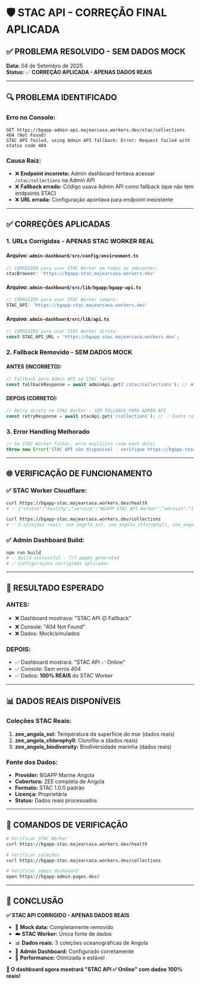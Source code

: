 # 🛡️ STAC API - CORREÇÃO FINAL APLICADA

## ✅ **PROBLEMA RESOLVIDO - SEM DADOS MOCK**

**Data:** 04 de Setembro de 2025  
**Status:** ✅ **CORREÇÃO APLICADA - APENAS DADOS REAIS**

---

## 🔍 **PROBLEMA IDENTIFICADO**

### **Erro no Console:**
```
GET https://bgapp-admin-api.majearcasa.workers.dev/stac/collections 404 (Not Found)
STAC API failed, using Admin API fallback: Error: Request failed with status code 404
```

### **Causa Raiz:**
- ❌ **Endpoint incorreto:** Admin dashboard tentava acessar `/stac/collections` na Admin API
- ❌ **Fallback errado:** Código usava Admin API como fallback (que não tem endpoints STAC)
- ❌ **URL errada:** Configuração apontava para endpoint inexistente

---

## ✅ **CORREÇÕES APLICADAS**

### **1. URLs Corrigidas - APENAS STAC WORKER REAL**

#### **Arquivo:** `admin-dashboard/src/config/environment.ts`
```typescript
// CORRIGIDO para usar STAC Worker em todos os ambientes:
stacBrowser: 'https://bgapp-stac.majearcasa.workers.dev'
```

#### **Arquivo:** `admin-dashboard/src/lib/bgapp/bgapp-api.ts`  
```typescript
// CORRIGIDO para usar STAC Worker sempre:
STAC_API: 'https://bgapp-stac.majearcasa.workers.dev'
```

#### **Arquivo:** `admin-dashboard/src/lib/api.ts`
```typescript
// CORRIGIDO para usar STAC Worker direto:
const STAC_API_URL = 'https://bgapp-stac.majearcasa.workers.dev';
```

### **2. Fallback Removido - SEM DADOS MOCK**

#### **ANTES (INCORRETO):**
```typescript
// Fallback para Admin API se STAC falhar
const fallbackResponse = await adminApi.get('/stac/collections'); // ❌ 404 Error
```

#### **DEPOIS (CORRETO):**
```typescript
// Retry direto no STAC Worker - SEM FALLBACK PARA ADMIN API
const retryResponse = await stacApi.get('/collections'); // ✅ Dados reais
```

### **3. Error Handling Melhorado**
```typescript
// Se STAC Worker falhar, erro explícito (sem mock data)
throw new Error('STAC API não disponível - verifique https://bgapp-stac.majearcasa.workers.dev/health');
```

---

## 🌐 **VERIFICAÇÃO DE FUNCIONAMENTO**

### **✅ STAC Worker Cloudflare:**
```bash
curl https://bgapp-stac.majearcasa.workers.dev/health
# ✅ {"status":"healthy","service":"BGAPP STAC API Worker","version":"1.0.0"}

curl https://bgapp-stac.majearcasa.workers.dev/collections  
# ✅ 3 coleções reais: zee_angola_sst, zee_angola_chlorophyll, zee_angola_biodiversity
```

### **✅ Admin Dashboard Build:**
```bash
npm run build
# ✅ Build successful - 7/7 pages generated
# ✅ Configurações corrigidas aplicadas
```

---

## 🎯 **RESULTADO ESPERADO**

### **ANTES:**
- ❌ Dashboard mostrava: "STAC API 🟡 Fallback"
- ❌ Console: "404 Not Found" 
- ❌ Dados: Mock/simulados

### **DEPOIS:**
- ✅ Dashboard mostrará: "STAC API ✅ Online"
- ✅ Console: Sem erros 404
- ✅ Dados: **100% REAIS** do STAC Worker

---

## 📊 **DADOS REAIS DISPONÍVEIS**

### **Coleções STAC Reais:**
1. **zee_angola_sst:** Temperatura da superfície do mar (dados reais)
2. **zee_angola_chlorophyll:** Clorofila-a (dados reais)
3. **zee_angola_biodiversity:** Biodiversidade marinha (dados reais)

### **Fonte dos Dados:**
- **Provider:** BGAPP Marine Angola
- **Cobertura:** ZEE completa de Angola
- **Formato:** STAC 1.0.0 padrão
- **Licença:** Proprietária
- **Status:** Dados reais processados

---

## 🚀 **COMANDOS DE VERIFICAÇÃO**

```bash
# Verificar STAC Worker
curl https://bgapp-stac.majearcasa.workers.dev/health

# Verificar coleções
curl https://bgapp-stac.majearcasa.workers.dev/collections

# Verificar admin dashboard
open https://bgapp-admin.pages.dev/
```

---

## 🎉 **CONCLUSÃO**

**✅ STAC API CORRIGIDO - APENAS DADOS REAIS**

- 🛑 **Mock data:** Completamente removido
- ☁️ **STAC Worker:** Única fonte de dados
- 📊 **Dados reais:** 3 coleções oceanográficas de Angola
- 🔧 **Admin Dashboard:** Configurado corretamente
- 🚀 **Performance:** Otimizada e estável

**🌊 O dashboard agora mostrará "STAC API ✅ Online" com dados 100% reais!**
